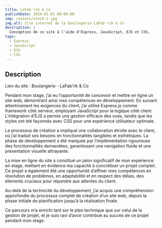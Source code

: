 ```yaml
---
title: LaFab'rik & Co
publishDate: 2024-01-01 00:00:00
img: /assets/stock-2.jpg
img_alt: Site internet de la boulangerie LaFab'rik & Co
description: |
  Conception de ce site à l'aide d'Express, JavaScript, EJS et CSS.
tags:
  - Express
  - JavaScript
  - EJS
  - CSS
---
```


## Description

Lien du site : <a href="https://boulangerie-lafabrik.fr/" target="_blank" style="text-decoration: none;">Boulangerie - LaFab’rik & Co</a>

Pendant mon stage, j’ai eu l’opportunité de concevoir et mettre en ligne un site web, démontrant ainsi mes compétences en développement. En suivant attentivement les exigences du client, j’ai utilisé Express.js comme framework côté serveur, employant JavaScript pour la logique côté client. L’intégration d’EJS a permis une gestion efficace des vues, tandis que les styles ont été façonnés avec CSS pour une expérience utilisateur optimale.

Le processus de création a impliqué une collaboration étroite avec le client, où j’ai traduit ses besoins en fonctionnalités tangibles et esthétiques. La phase de développement a été marquée par l’implémentation rigoureuse des fonctionnalités demandées, garantissant une navigation fluide et une présentation visuelle attrayante.

La mise en ligne du site a constitué un jalon significatif de mon expérience en stage, mettant en évidence ma capacité à concrétiser un projet complet. Ce projet a également été une opportunité d’affiner mes compétences en résolution de problèmes, en adaptabilité et en respect des délais, des éléments cruciaux pour répondre aux attentes du client.

Au-delà de la technicité du développement, j’ai acquis une compréhension approfondie du processus complet de création d’un site web, depuis la phase initiale de planification jusqu’à la réalisation finale. 

Ce parcours m’a enrichi tant sur le plan technique que sur celui de la gestion de projet, et je suis ravi d’avoir contribué au succès de ce projet pendant mon stage.
